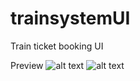 # trainsystemUI
Train ticket booking UI

Preview
![alt text](https://raw.githubusercontent.com/kurkotamas/trainsystemUI/master/login.jpg)
![alt text](https://raw.githubusercontent.com/kurkotamas/trainsystemUI/master/home.jpg)
